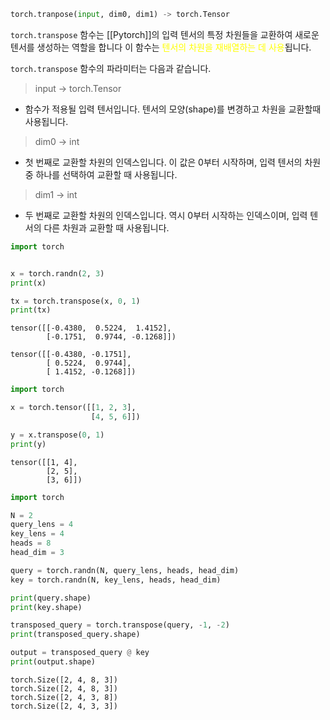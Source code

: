 ```python
torch.tranpose(input, dim0, dim1) -> torch.Tensor
```

`torch.transpose` 함수는 [[Pytorch]]의 입력 텐서의 특정 차원들을 교환하여 새로운 텐서를 생성하는 역할을 합니다 이 함수는 <font color="#ffff00">텐서의 차원을 재배열하는 데 사용</font>됩니다.

`torch.transpose` 함수의 파라미터는 다음과 같습니다.

> input -> torch.Tensor
- 함수가 적용될 입력 텐서입니다. 텐서의 모양(shape)를 변경하고 차원을 교환할때 사용됩니다.

> dim0 -> int
- 첫 번째로 교환할 차원의 인덱스입니다. 이 값은 0부터 시작하며, 입력 텐서의 차원중 하나를 선택하여 교환할 때 사용됩니다.

> dim1 -> int
- 두 번째로 교환할 차원의 인덱스입니다. 역시 0부터 시작하는 인덱스이며, 입력 텐서의 다른 차원과 교환할 때 사용됩니다.

```python
import torch


x = torch.randn(2, 3)
print(x)

tx = torch.transpose(x, 0, 1)
print(tx)

```

```
tensor([[-0.4380,  0.5224,  1.4152],
        [-0.1751,  0.9744, -0.1268]])
```

```
tensor([[-0.4380, -0.1751],
        [ 0.5224,  0.9744],
        [ 1.4152, -0.1268]])
```


```python
import torch

x = torch.tensor([[1, 2, 3],
                  [4, 5, 6]])

y = x.transpose(0, 1)
print(y)
```

```
tensor([[1, 4],
        [2, 5],
        [3, 6]])
```

```python
import torch

N = 2
query_lens = 4
key_lens = 4
heads = 8
head_dim = 3

query = torch.randn(N, query_lens, heads, head_dim)
key = torch.randn(N, key_lens, heads, head_dim)

print(query.shape)
print(key.shape)

transposed_query = torch.transpose(query, -1, -2)
print(transposed_query.shape)

output = transposed_query @ key
print(output.shape)
```

```
torch.Size([2, 4, 8, 3])
torch.Size([2, 4, 8, 3])
torch.Size([2, 4, 3, 8])
torch.Size([2, 4, 3, 3])
```